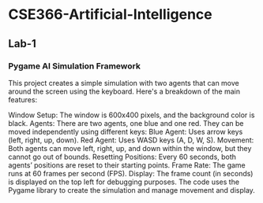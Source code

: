 # CSE366-Artificial-Intelligence
## Lab-1
### Pygame AI Simulation Framework
This project creates a simple simulation with two agents that can move around the screen using the keyboard. Here's a breakdown of the main features:

Window Setup: The window is 600x400 pixels, and the background color is black.
Agents: There are two agents, one blue and one red. They can be moved independently using different keys:
Blue Agent: Uses arrow keys (left, right, up, down).
Red Agent: Uses WASD keys (A, D, W, S).
Movement: Both agents can move left, right, up, and down within the window, but they cannot go out of bounds.
Resetting Positions: Every 60 seconds, both agents’ positions are reset to their starting points.
Frame Rate: The game runs at 60 frames per second (FPS).
Display: The frame count (in seconds) is displayed on the top left for debugging purposes.
The code uses the Pygame library to create the simulation and manage movement and display.


